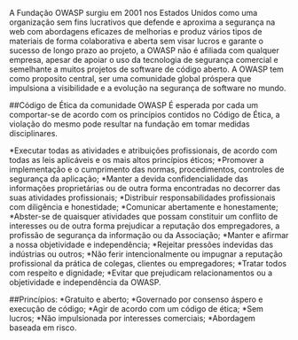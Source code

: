 A Fundação OWASP surgiu em 2001 nos Estados Unidos como uma organização sem fins lucrativos que defende e aproxima a segurança na web com abordagens eficazes de melhorias e produz vários tipos de materiais de forma colaborativa e aberta sem visar lucros e garante o sucesso de longo prazo ao projeto, a OWASP não é afiliada com qualquer empresa, apesar de apoiar o uso da tecnologia de segurança comercial e semelhante a muitos projetos de software de código aberto.
A OWASP tem como proposito central, ser uma comunidade global próspera que impulsiona a visibilidade e a evolução na segurança de software no mundo.

##Código de Ética da comunidade OWASP
É esperada por cada um comportar-se de acordo com os princípios contidos no Código de Ética, a violação do mesmo pode resultar na fundação em tomar medidas disciplinares.

*Executar todas as atividades e atribuições profissionais, de acordo com todas as leis aplicáveis e os mais altos princípios éticos;
*Promover a implementação e o cumprimento das normas, procedimentos, controles de segurança da aplicação;
*Manter a devida confidencialidade das informações proprietárias ou de outra forma encontradas no decorrer das suas atividades profissionais;
*Distribuir responsabilidades profissionais com diligência e honestidade;
*Comunicar abertamente e honestamente;
*Abster-se de quaisquer atividades que possam constituir um conflito de interesses ou de outra forma prejudicar a reputação dos empregadores, a profissão de segurança da informação ou da Associação;
*Manter e afirmar a nossa objetividade e independência;
*Rejeitar pressões indevidas das indústrias ou outros;
*Não ferir intencionalmente ou impugnar a reputação profissional da prática de colegas, clientes ou empregadores;
*Tratar todos com respeito e dignidade;
*Evitar que prejudicam relacionamentos ou a objetividade e independência da OWASP.

##Princípios:
*Gratuito e aberto;
*Governado por consenso áspero e execução de código;
*Agir de acordo com um código de ética;
*Sem lucros;
*Não impulsionada por interesses comerciais;
*Abordagem baseada em risco.